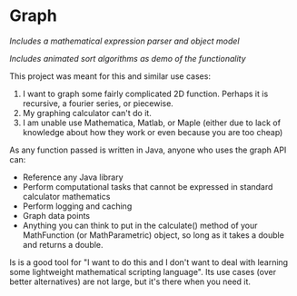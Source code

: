 # Graph
_Includes a mathematical expression parser and object model_ 

_Includes animated sort algorithms as demo of the functionality_

This project was meant for this and similar use cases:

1. I want to graph some fairly complicated 2D function. Perhaps it is recursive, a fourier series, or piecewise.
2. My graphing calculator can't do it.
3. I am unable use Mathematica, Matlab, or Maple (either due to lack of knowledge about how they work or even because you are too cheap)

As any function passed is written in Java, anyone who uses the graph API can:

* Reference any Java library
* Perform computational tasks that cannot be expressed in standard calculator mathematics
* Perform logging and caching
* Graph data points
* Anything you can think to put in the calculate() method of your MathFunction (or MathParametric) object, so long as it takes a double and returns a double. 

Is is a good tool for "I want to do this and I don't want to deal with learning some lightweight mathematical scripting language". Its use cases (over better alternatives) are not large, but it's there when you need it.